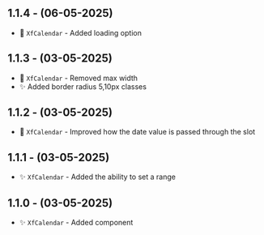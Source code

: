 ## 1.1.4 - (06-05-2025)

- :hammer: `XfCalendar` - Added loading option

## 1.1.3 - (03-05-2025)

- :hammer: `XfCalendar` - Removed max width
- :sparkles: Added border radius 5,10px classes

## 1.1.2 - (03-05-2025)

- :hammer: `XfCalendar` - Improved how the date value is passed through the slot

## 1.1.1 - (03-05-2025)

- :sparkles: `XfCalendar` - Added the ability to set a range

## 1.1.0 - (03-05-2025)

- :sparkles: `XfCalendar` - Added component
